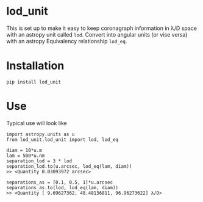 # lod_unit
This is set up to make it easy to keep coronagraph information in λ/D space with an astropy unit called `lod`. Convert into angular units (or vise versa) with an astropy Equivalency relationship `lod_eq`.

# Installation
`
pip install lod_unit
`

# Use
Typical use will look like
```
import astropy.units as u
from lod_unit.lod_unit import lod, lod_eq

diam = 10*u.m
lam = 500*u.nm
separation_lod = 3 * lod
separation_lod.to(u.arcsec, lod_eq(lam, diam))
>> <Quantity 0.03093972 arcsec>

separations_as = [0.1, 0.5, 1]*u.arcsec
separations_as.to(lod, lod_eq(lam, diam))
>> <Quantity [ 9.69627362, 48.48136811, 96.96273622] λ/D>
```
